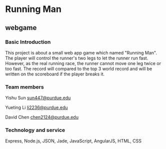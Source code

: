 
  <h1> Running Man </h1>
  <h2> webgame </h2>

<h3> Basic Introduction </h3>

<p1> This project is about a small web app game which named "Running Man". The player will control the runner's two legs to let the runner run fast. However, as the real running race, the runner cannot move one leg twice or too fast. The record will compared to the top 3 world record and will be written on the scoreboard if the player breaks it. </p1>

<h3> Team members </h3>

Yishu Sun sun447@purdue.edu

Yueting Li li2236@purdue.edu

David Chen chen2124@purdue.edu

<h3> Technology and service </h3>

Express, Node.js, JSON, Jade, JavaScript, AngularJS, HTML, CSS 
